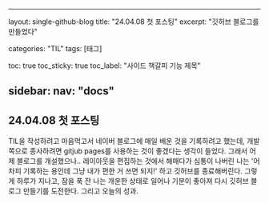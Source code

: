 
---
layout: single-github-blog
title:  "24.04.08 첫 포스팅"
excerpt: "깃허브 블로그를 만들었다"

categories: "TIL"
tags: [태그]

toc: true
toc_sticky: true
toc_label: "사이드 책갈피 기능 제목"

sidebar:
  nav: "docs"
---

## 24.04.08 첫 포스팅
TIL을 작성하려고 마음먹고서 네이버 블로그에 매일 배운 것을 기록하려고 했는데, 개발 쪽으로 종사하려면 gitjub pages를 사용하는 것이 좋겠다는 생각이 들었다.
그래서 어제 블로그를 개설했으나.. 레이아웃을 편집하는 것에서 해매다가 심통이 나버린 나는 '어차피 기록하는 용인데 그냥 내가 편한 거 쓰면 되지!' 하고 깃허브를 종료해버린다.
그렇게 하루가 지나고, 잠을 푹 잔 나는 개운한 상태로 일어나 기분이 좋아져 다시 깃허브 블로그 만들기를 도전한다.
그리고 오늘의 성과. 
